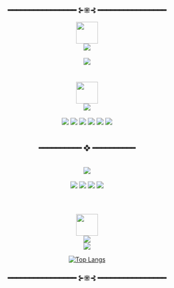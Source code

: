 

<h3 align="center">   ━━━━━━━━━━━━━━━━ ⊱⁜⊰ ━━━━━━━━━━━━━━━━   </h3>

<div align="center">
  <img width="50" src="https://user-images.githubusercontent.com/83217673/158658408-afc0e021-6b4f-49f8-a616-514fb46d0376.gif">
  <br/>
</div>
<div align="center">
  <img src="https://img.shields.io/badge/My-Intro-blue?style=for-the-badge&label=&color=16262c">
  <br/><br/>
  <img src="https://readme-typing-svg.herokuapp.com?duration=3000&color=14B1C9&center=true&vCenter=true&lines=Hi%2C+I+am+Sudeep;A+computer+science+student;I+live+in+Nepal%2C+Asia">
 </div>

#

<div align="center">
  <img width="50" src="https://user-images.githubusercontent.com/83217673/158730053-8f4e3bf5-6df6-4d04-985e-2162bb76f3aa.gif">
  <br/>
</div>
<div align="center">
  <img src="https://img.shields.io/badge/%20-Proficient%20in-16262C?label=&style=for-the-badge">
  <br/><br/>
  <img src="https://img.shields.io/badge/%20-Arch%20Linux-16262C?logo=archlinux&style=for-the-badge">
  <img src="https://img.shields.io/badge/%20-HTML%205-16262C?logo=html5&style=for-the-badge">
  <img src="https://img.shields.io/badge/%20-CSS%203-16262C?logo=css3&style=for-the-badge&logoColor=blue">
  <img src="https://img.shields.io/badge/%20-GNU%20Emacs-16262C?logo=gnuemacs&style=for-the-badge&logoColor=lightpurple">
  <img style="position: relative;" src="https://img.shields.io/badge/%20-Vim-16262C?logo=vim&style=for-the-badge&logoColor=green">
  <img style="position: relative;" src="https://img.shields.io/badge/%20-Git-16262C?logo=git&style=for-the-badge">
</div>

<br>
<h3 align="center"> ━━━━━━━━━━  ❖  ━━━━━━━━━━ </h3>
<br>

<div align="center">
  <img src="https://img.shields.io/badge/Skills-16262c?style=for-the-badge">
  <br/><br/>
  <img src="https://img.shields.io/badge/Problem%20Solving-0e1e25?style=for-the-badge&&logoColor=ffffff&labelColor=282828">
  <img src="https://img.shields.io/badge/Leadership-50ae94?style=for-the-badge&&logoColor=ffffff&labelColor=282828">
  <img src="https://img.shields.io/badge/Deep%20Learning-0e1e25?style=for-the-badge&&logoColor=ffffff&labelColor=282828">
  <img src="https://img.shields.io/badge/Workflow%20Management-50ae94?style=for-the-badge&logoColor=50ae94&labelColor=282828">
  <br/><br/>
</div>

#

<div align="center">
  <img width="50" src="https://user-images.githubusercontent.com/83217673/158729771-8367e7df-78ef-4521-9de4-b210cfd9984c.gif">
  <br/>
</div>

<div align="center">
  <img src="https://img.shields.io/badge/Stats-16262c?style=for-the-badge">
</div>

<div align="center">
  <img src="[![Activity](https://github-readme-activity-graph.vercel.app/graph?username=Sudeep-Sharma0-0&theme=dracula)](https://github.com/ashutosh00710/github-readme-activity-graph)">
</div>

<div align="center">

[![Top Langs](https://github-readme-stats.vercel.app/api/top-langs/?username=Sudeep-Sharma0-0&layout=compact&theme=tokyonight)](https://github.com/anuraghazra/github-readme-stats)

</div>

<h3 align="center">   ━━━━━━━━━━━━━━━━ ⊱⁜⊰ ━━━━━━━━━━━━━━━━   </h3>
